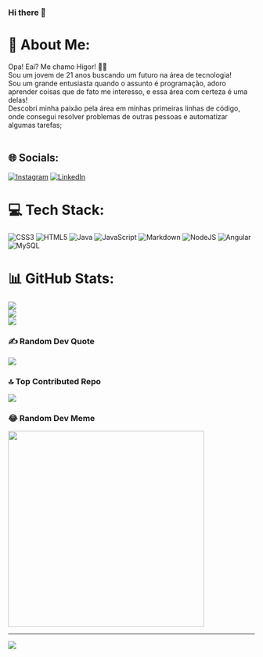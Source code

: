 ### Hi there 👋

# 💫 About Me:
Opa! Eaí? Me chamo Higor! 👋😎<br>Sou um jovem de 21 anos buscando um futuro na área de tecnologia!<br>Sou um grande entusiasta quando o assunto é programação, adoro aprender coisas que de fato me interesso, e essa área com certeza é uma delas!<br>Descobri minha paixão pela área em minhas primeiras linhas de código, onde consegui resolver problemas de outras pessoas e automatizar algumas tarefas;<br><br>


## 🌐 Socials:
[![Instagram](https://img.shields.io/badge/Instagram-%23E4405F.svg?logo=Instagram&logoColor=white)](https://instagram.com/higormattos_) [![LinkedIn](https://img.shields.io/badge/LinkedIn-%230077B5.svg?logo=linkedin&logoColor=white)](https://linkedin.com/in/higormatoos) 

# 💻 Tech Stack:
![CSS3](https://img.shields.io/badge/css3-%231572B6.svg?style=for-the-badge&logo=css3&logoColor=white) ![HTML5](https://img.shields.io/badge/html5-%23E34F26.svg?style=for-the-badge&logo=html5&logoColor=white) ![Java](https://img.shields.io/badge/java-%23ED8B00.svg?style=for-the-badge&logo=openjdk&logoColor=white) ![JavaScript](https://img.shields.io/badge/javascript-%23323330.svg?style=for-the-badge&logo=javascript&logoColor=%23F7DF1E) ![Markdown](https://img.shields.io/badge/markdown-%23000000.svg?style=for-the-badge&logo=markdown&logoColor=white) ![NodeJS](https://img.shields.io/badge/node.js-6DA55F?style=for-the-badge&logo=node.js&logoColor=white) ![Angular](https://img.shields.io/badge/angular-%23DD0031.svg?style=for-the-badge&logo=angular&logoColor=white) ![MySQL](https://img.shields.io/badge/mysql-%2300000f.svg?style=for-the-badge&logo=mysql&logoColor=white)
# 📊 GitHub Stats:
![](https://github-readme-stats.vercel.app/api?username=HigorMatos&theme=dark&hide_border=false&include_all_commits=false&count_private=false)<br/>
![](https://github-readme-streak-stats.herokuapp.com/?user=HigorMatos&theme=dark&hide_border=false)<br/>
![](https://github-readme-stats.vercel.app/api/top-langs/?username=HigorMatos&theme=dark&hide_border=false&include_all_commits=false&count_private=false&layout=compact)

### ✍️ Random Dev Quote
![](https://quotes-github-readme.vercel.app/api?type=horizontal&theme=tokyonight)

### 🔝 Top Contributed Repo
![](https://github-contributor-stats.vercel.app/api?username=HigorMatos&limit=5&theme=tokyonight&combine_all_yearly_contributions=true)

### 😂 Random Dev Meme
<img src='https://randommeme-five.vercel.app/' style="height: 400px;"/>

---
[![](https://visitcount.itsvg.in/api?id=HigorMatos&icon=2&color=1)](https://visitcount.itsvg.in)

<!-- Proudly created with GPRM ( https://gprm.itsvg.in ) -->
